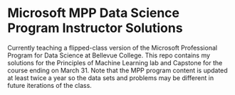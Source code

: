 # Microsoft MPP Data Science Program Instructor Solutions
Currently teaching a flipped-class version of the Microsoft Professional Program for Data Science at Bellevue College.
This repo contains my solutions for the Principles of Machine Learning lab and Capstone for the course ending on March 31. Note that the MPP program content is updated at least twice a year so the data sets and problems may be different in future iterations of the class. 
